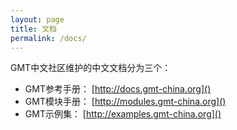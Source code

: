 ```yaml
---
layout: page
title: 文档
permalink: /docs/
---
```


GMT中文社区维护的中文文档分为三个：

- GMT参考手册： [http://docs.gmt-china.org]()
- GMT模块手册： [http://modules.gmt-china.org]()
- GMT示例集： [http://examples.gmt-china.org]()
